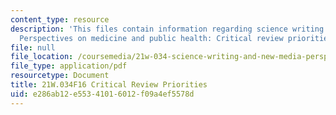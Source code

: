 ```yaml
---
content_type: resource
description: 'This files contain information regarding science writing and new media:
  Perspectives on medicine and public health: Critical review priorities.'
file: null
file_location: /coursemedia/21w-034-science-writing-and-new-media-perspectives-on-medicine-and-public-health-fall-2016/e286ab12e55341016012f09a4ef5578d_MIT21W_034F16_CritRevPrio..pdf
file_type: application/pdf
resourcetype: Document
title: 21W.034F16 Critical Review Priorities
uid: e286ab12-e553-4101-6012-f09a4ef5578d
---
```

